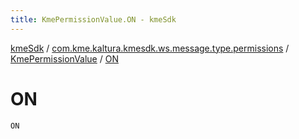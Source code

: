 ```yaml
---
title: KmePermissionValue.ON - kmeSdk
---
```


[kmeSdk](../../index.html) / [com.kme.kaltura.kmesdk.ws.message.type.permissions](../index.html) / [KmePermissionValue](index.html) / [ON](./-o-n.html)

# ON

`ON`